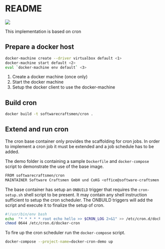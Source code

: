 # README

[![](https://badge.imagelayers.io/softwarecraftsmen/cron:latest.svg)](https://imagelayers.io/?images=softwarecraftsmen/cron:latest)

This implementation is based on cron
## Prepare a docker host

```sh
docker-machine create --driver virtualbox default <1>
docker-machine start default <2>
eval `docker-machine env default` <3>
```

1. Create a docker machine (once only)
2. Start the docker machine
3. Setup the docker client to use the docker-machine


## Build cron

```sh
docker build -t softwarecraftsmen/cron .
```


## Extend and run cron

The cron base container only provides the scaffolding for cron jobs. In order to implement a cron job it must be extended and a job schedule has to be added.

The demo folder is containing a sample ```Dockerfile``` and ```docker-compose``` script to demonstrate the use of the base image.

```sh
FROM softwarecraftsmen/cron
MAINTAINER Software Craftsmen GmbH und CoKG <office@software-craftsmen.at>
```


The base container has setup an ```ONBUILD``` trigger that requires the ```cron-setup.sh``` shell script to be present. 
It may contain any shell instruction sufficient to setup the cron scheduler.
The ONBUILD triggers will add the script and execute it to finalize the setup of cron.

```sh
#!/usr/bin/env bash
echo  "* * * * * root echo hello >> $CRON_LOG 2>&1" >> /etc/cron.d/docker-cron
chmod 0644 /etc/cron.d/docker-cron
```

To fire up the cron scheduler run the ```docker-compose``` script. 

```sh
docker-compose --project-name=docker-cron-demo up 
```